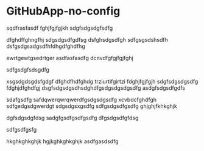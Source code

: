 # GitHubApp-no-config
sqdfrasfasdf
fghjfgjfgjkh
sdgfsdgsdgfsdfg


dfghdffghngfhj
sdgsdgsdfgdfsg
dsfghsdgsdfgh
sdfgsgsdshsdfh
dsfgsdgsadgsdfhfdhgdfghdfhg

ewrtgewtgsedrtger
asdfasfasdfg
dcnvdfgfgjfgjfghj

sdfgsdgfsdsgdfg

xsgsdgdsgdsfgdgf
dfghdfhdfghdg
trziurtifgirtzi
fdghjfgjfgjh
sdgfsdgsdgsdfg
fdghjdfghdfgj
dsgfsdgsdgsdhsdghdfgsdgsdgsdgsdfg
asdgfsdgsdfgdfs

sdafgsdfg
safdqwerqwrqwerdfgsdgsdgsdfg
xcvbdcfghdfgh
sdfgedgsdgwerdgt
sdgsdgsxgsdfg
sdfgsdgsdfgsdfg
ghjghjfkhkghjk

dgfsdgsdgfdsg
sadgfgsdfgsdfgsdfg
dfgsdgsdfgfdsg

sdfgsdfgsfg


hkghkghkghjk
hgjkghkghkghjk
asdfgasdsdfg
